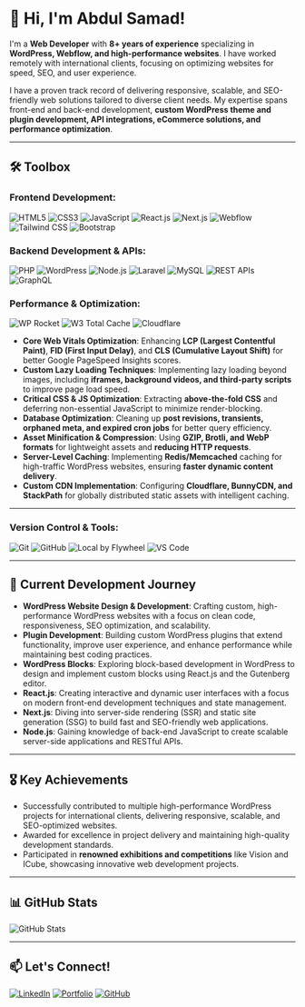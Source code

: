 # 👋 Hi, I'm Abdul Samad!

I'm a **Web Developer** with **8+ years of experience** specializing in **WordPress, Webflow, and high-performance websites**. I have worked remotely with international clients, focusing on optimizing websites for speed, SEO, and user experience.

I have a proven track record of delivering responsive, scalable, and SEO-friendly web solutions tailored to diverse client needs. My expertise spans front-end and back-end development, **custom WordPress theme and plugin development, API integrations, eCommerce solutions, and performance optimization**.

---

## 🛠 Toolbox

### **Frontend Development:**
![HTML5](https://img.shields.io/badge/HTML5-E34F26?style=flat&logo=html5&logoColor=white)
![CSS3](https://img.shields.io/badge/CSS3-1572B6?style=flat&logo=css3&logoColor=white)
![JavaScript](https://img.shields.io/badge/JavaScript-F7DF1E?style=flat&logo=javascript&logoColor=black)
![React.js](https://img.shields.io/badge/React-61DAFB?style=flat&logo=react&logoColor=black)
![Next.js](https://img.shields.io/badge/Next.js-000000?style=flat&logo=next.js&logoColor=white)
![Webflow](https://img.shields.io/badge/Webflow-4353FF?style=flat&logo=webflow&logoColor=white)
![Tailwind CSS](https://img.shields.io/badge/TailwindCSS-38B2AC?style=flat&logo=tailwind-css&logoColor=white)
![Bootstrap](https://img.shields.io/badge/Bootstrap-7952B3?style=flat&logo=bootstrap&logoColor=white)

### **Backend Development & APIs:**
![PHP](https://img.shields.io/badge/PHP-777BB4?style=flat&logo=php&logoColor=white)
![WordPress](https://img.shields.io/badge/WordPress-21759B?style=flat&logo=wordpress&logoColor=white)
![Node.js](https://img.shields.io/badge/Node.js-339933?style=flat&logo=node.js&logoColor=white)
![Laravel](https://img.shields.io/badge/Laravel-FF2D20?style=flat&logo=laravel&logoColor=white)
![MySQL](https://img.shields.io/badge/MySQL-4479A1?style=flat&logo=mysql&logoColor=white)
![REST APIs](https://img.shields.io/badge/REST_API-005571?style=flat&logo=api&logoColor=white)
![GraphQL](https://img.shields.io/badge/GraphQL-E10098?style=flat&logo=graphql&logoColor=white)

### **Performance & Optimization:**
![WP Rocket](https://img.shields.io/badge/WP_Rocket-FF2D20?style=flat&logo=wp-rocket&logoColor=white)
![W3 Total Cache](https://img.shields.io/badge/W3_Total_Cache-0A0A0A?style=flat&logo=wordpress&logoColor=white)
![Cloudflare](https://img.shields.io/badge/Cloudflare-F38020?style=flat&logo=cloudflare&logoColor=white)

- **Core Web Vitals Optimization**: Enhancing **LCP (Largest Contentful Paint)**, **FID (First Input Delay)**, and **CLS (Cumulative Layout Shift)** for better Google PageSpeed Insights scores.
- **Custom Lazy Loading Techniques**: Implementing lazy loading beyond images, including **iframes, background videos, and third-party scripts** to improve page load speed.
- **Critical CSS & JS Optimization**: Extracting **above-the-fold CSS** and deferring non-essential JavaScript to minimize render-blocking.
- **Database Optimization**: Cleaning up **post revisions, transients, orphaned meta, and expired cron jobs** for better query efficiency.
- **Asset Minification & Compression**: Using **GZIP, Brotli, and WebP formats** for lightweight assets and **reducing HTTP requests**.
- **Server-Level Caching**: Implementing **Redis/Memcached** caching for high-traffic WordPress websites, ensuring **faster dynamic content delivery**.
- **Custom CDN Implementation**: Configuring **Cloudflare, BunnyCDN, and StackPath** for globally distributed static assets with intelligent caching.

---

### **Version Control & Tools:**
![Git](https://img.shields.io/badge/Git-F05032?style=flat&logo=git&logoColor=white)
![GitHub](https://img.shields.io/badge/GitHub-181717?style=flat&logo=github&logoColor=white)
![Local by Flywheel](https://img.shields.io/badge/Local_Flywheel-008B8B?style=flat&logo=wordpress&logoColor=white)
![VS Code](https://img.shields.io/badge/VS_Code-007ACC?style=flat&logo=visual-studio-code&logoColor=white)

---

## 🚀 Current Development Journey
- **WordPress Website Design & Development**: Crafting custom, high-performance WordPress websites with a focus on clean code, responsiveness, SEO optimization, and scalability.
- **Plugin Development**: Building custom WordPress plugins that extend functionality, improve user experience, and enhance performance while maintaining best coding practices.
- **WordPress Blocks**: Exploring block-based development in WordPress to design and implement custom blocks using React.js and the Gutenberg editor.
- **React.js**: Creating interactive and dynamic user interfaces with a focus on modern front-end development techniques and state management.
- **Next.js**: Diving into server-side rendering (SSR) and static site generation (SSG) to build fast and SEO-friendly web applications.
- **Node.js**: Gaining knowledge of back-end JavaScript to create scalable server-side applications and RESTful APIs.

---

## 🎖 Key Achievements
- Successfully contributed to multiple high-performance WordPress projects for international clients, delivering responsive, scalable, and SEO-optimized websites.
- Awarded for excellence in project delivery and maintaining high-quality development standards.
- Participated in **renowned exhibitions and competitions** like Vision and ICube, showcasing innovative web development projects.

---

## 📊 GitHub Stats
![GitHub Stats](https://github-readme-stats.vercel.app/api?username=abdulsamadshaikh&show_icons=true&theme=radical)

---

## 📫 Let's Connect!

[![LinkedIn](https://img.shields.io/badge/LinkedIn-blue?style=flat&logo=linkedin&logoColor=white)](https://www.linkedin.com/in/abdulsamadshaikh) 
[![Portfolio](https://img.shields.io/badge/Website-ff69b4?style=flat&logo=google-chrome&logoColor=white)](https://www.getabdulsamad.com) 
[![GitHub](https://img.shields.io/badge/GitHub-181717?style=flat&logo=github&logoColor=white)](https://github.com/abdulsamadshaikh)